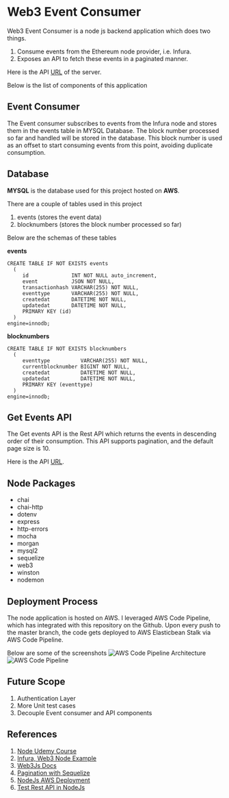 # Web3 Event Consumer


Web3 Event Consumer is a node js backend application which does two things.

 1. Consume events from the Ethereum node provider, i.e. Infura.
 2. Exposes an API to fetch these events in a paginated manner.

Here is the API [URL](http://web3eventconsumer-env.eba-ccsbb3xk.eu-west-3.elasticbeanstalk.com/v1/events) of the server.

Below is the list of components of this application

## Event Consumer

The Event consumer subscribes to events from the Infura node and stores them in the events table in MYSQL Database. 
The block number processed so far and handled will be stored in the database. This block number is used as an offset to start consuming events from this point, avoiding duplicate consumption.

## Database


**MYSQL** is the database used for this project hosted on **AWS**.

There are a couple of tables used in this project
1. events (stores the event data)
2. blocknumbers   (stores the block number processed so far)

Below are the schemas of these tables

**events**

    CREATE TABLE IF NOT EXISTS events
      (
         id              INT NOT NULL auto_increment,
         event           JSON NOT NULL,
         transactionhash VARCHAR(255) NOT NULL,
         eventtype       VARCHAR(255) NOT NULL,
         createdat       DATETIME NOT NULL,
         updatedat       DATETIME NOT NULL,
         PRIMARY KEY (id)
      )
    engine=innodb; 

**blocknumbers**

    CREATE TABLE IF NOT EXISTS blocknumbers
      (
         eventtype          VARCHAR(255) NOT NULL,
         currentblocknumber BIGINT NOT NULL,
         createdat          DATETIME NOT NULL,
         updatedat          DATETIME NOT NULL,
         PRIMARY KEY (eventtype)
      )
    engine=innodb; 

## Get Events API

The Get events API is the Rest API which returns the events in descending order of their consumption. This API supports pagination, and the default page size is 10.

Here is the API [URL](http://web3eventconsumer-env.eba-ccsbb3xk.eu-west-3.elasticbeanstalk.com/v1/events?page=1&size=10).

## Node Packages


 - chai
 - chai-http
 - dotenv
 - express 
 - http-errors 
 - mocha 
 - morgan 
 - mysql2 
 - sequelize 
 - web3 
 - winston
 - nodemon

## Deployment Process

The node application is hosted on AWS. I leveraged AWS Code Pipeline, which has integrated with this repository on the Github. Upon every push to the master branch, the code gets deployed to AWS Elasticbean Stalk via AWS Code Pipeline.

Below are some of the screenshots
![AWS Code Pipeline Architecture](https://ibb.co/WprKt9N)
![AWS Code Pipeline](https://ibb.co/7bWvP8d)


## Future Scope

1. Authentication Layer
2. More Unit test cases
3. Decouple Event consumer and API components

## References

 1. [Node Udemy Course](https://www.udemy.com/course/nodejs-getting-started/)
 2. [Infura, Web3 Node Example](https://codeforgeek.com/configure-infura-with-web3-and-node-js/)
 3. [Web3Js Docs](https://web3js.readthedocs.io/en/v1.7.3/web3-eth-contract.html#events-allevents)
 4. [Pagination with Sequelize](https://www.youtube.com/watch?v=QoI_F_Fj8Lo&ab_channel=ProgrammingwithBasar)
 5. [NodeJs AWS Deployment](https://www.youtube.com/watch?v=b0g-FJ5Zbb8&ab_channel=CalebCurry)
 6. [Test Rest API in NodeJs](Test%20Rest%20API%20in%20NodeJs)
